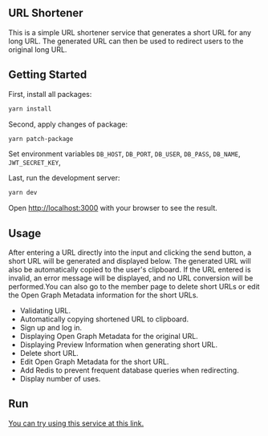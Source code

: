 ## URL Shortener

This is a simple URL shortener service that generates a short URL for any long URL. The generated URL can then be used to redirect users to the original long URL.

## Getting Started

First, install all packages:

```bash
yarn install
```

Second, apply changes of package:

```bash
yarn patch-package
```

Set environment variables
`DB_HOST`, `DB_PORT`, `DB_USER`, `DB_PASS`, `DB_NAME`, `JWT_SECRET_KEY`,

Last, run the development server:

```bash
yarn dev
```

Open [http://localhost:3000](http://localhost:3000) with your browser to see the result.

## Usage

After entering a URL directly into the input and clicking the send button, a short URL will be generated and displayed below. The generated URL will also be automatically copied to the user's clipboard. If the URL entered is invalid, an error message will be displayed, and no URL conversion will be performed.You can also go to the member page to delete short URLs or edit the Open Graph Metadata information for the short URLs.

- Validating URL.
- Automatically copying shortened URL to clipboard.
- Sign up and log in.
- Displaying Open Graph Metadata for the original URL.
- Displaying Preview Information when generating short URL.
- Delete short URL.
- Edit Open Graph Metadata for the short URL.
- Add Redis to prevent frequent database queries when redirecting.
- Display number of uses.

## Run

[You can try using this service at this link.](https://url-shortener-6owq.onrender.com/)

